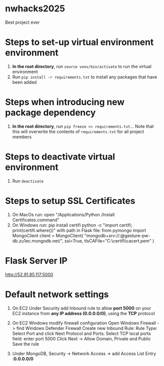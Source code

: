 # nwhacks2025
Best project ever

# Steps to set-up virtual environment environment
1. **In the root directory**, run `source venv/bin/activate` to run the virtual environment
2. Run `pip install -r requirements.txt` to install any packages that have been added

# Steps when introducing new package dependency
1. **In the root directory**, run `pip freeze >> requirements.txt`... Note that this will overwrite the contents of `requirements.txt` for all project members

# Steps to deactivate virtual environment
1. Run `deactivate`

# Steps to setup SSL Certificates
1. On MacOs run: open "/Applications/Python <YOUR PYTHON VERSION>/Install Certificates.command"
2. On Windows run:
       pip install certifi
       python -c "import certifi; print(certifi.where())"
   with path in Flask file:
      from pymongo import MongoClient
      client = MongoClient(
          "mongodb+srv://<your-username>:<your-password>@gesture-pw-db.zu1ec.mongodb.net/<your-database>",
          ssl=True,
          tlsCAFile="C:<path to your certifi>\\certifi\\cacert.pem"
      )

# Flask Server IP
http://52.91.85.117:5000

# Default network settings
1. On EC2 Under Security add Inbound rule to allow **port 5000** on your EC2 instance from **any IP address (0.0.0.0/0)**, using the **TCP** protocol
2. On EC2 Windows modify firewall configuration
          Open Windows Firewall -> find Windows Defender Firewall
          Create new Inbound Rule:
                 Rule Type: Select Port and click Next
                 Protocol and Ports: Select TCP
                 local ports field: enter port 5000
                 Click Next -> Allow Domain, Private and Public
                 Save the rule
          
4. Under MongoDB, Security -> Network Access -> add Access List Entry :**0.0.0.0/0**
